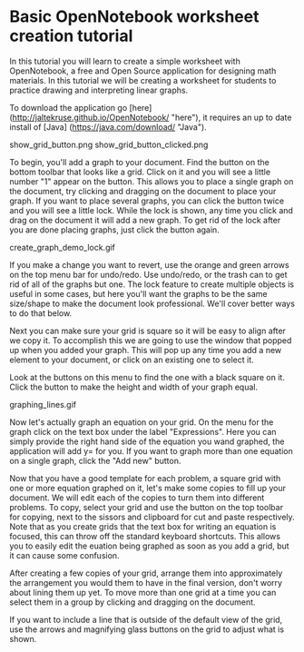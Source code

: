# Basic OpenNotebook worksheet creation tutorial

In this tutorial you will learn to create a simple worksheet with 
OpenNotebook, a free and Open Source application for designing
math materials. In this tutorial we will be creating a worksheet
for students to practice drawing and interpreting linear graphs. 

To download the application go [here] (http://jaltekruse.github.io/OpenNotebook/ "here"), 
it requires an up to date install of [Java] (https://java.com/download/ "Java").

show_grid_button.png
show_grid_button_clicked.png

To begin, you'll add a graph to your document. Find the button on the bottom
toolbar that looks like a grid. Click on it and you will see a little
number "1" appear on the button. This allows you to place a single graph
on the document, try clicking and dragging on the document to place
your graph. If you want to place several graphs, you can click the button
twice and you will see a little lock. While the lock is shown, any time you
click and drag on the document it will add a new graph. To get rid of the 
lock after you are done placing graphs, just click the button again.

create_graph_demo_lock.gif        

If you make a change you want to revert, use the orange and green arrows on
the top menu bar for undo/redo. Use undo/redo, or the trash can to get rid
of all of the graphs but one. The lock feature to create multiple objects
is useful in some cases, but here you'll want the graphs to be the same size/shape
to make the document look professional. We'll cover better ways to do that below.

Next you can make sure your grid is square so it will be easy to align after we copy it.
To accomplish this we are going to use the window that popped up when
you added your graph. This will pop up any time you add a new element to your
document, or click on an existing one to select it.

Look at the buttons on this menu to find the one with a black square on it.
Click the button to make the height and width of your graph equal.

graphing_lines.gif        

Now let's actually graph an equation on your grid. On the menu for the graph
click on the text box under the label "Expressions". Here you can simply provide
the right hand side of the equation you wand graphed, the application will add
y= for you. If you want to graph more than one equation on a single graph, click
the "Add new" button.

Now that you have a good template for each problem, a square grid with one or more
equation graphed on it, let's make some copies to fill up your document. We will edit
each of the copies to turn them into different problems. To copy, select your grid and use
the button on the top toolbar for copying, next to the sissors and clipboard for cut and
paste respectively. Note that as you create grids that the text box for writing an equation
is focused, this can throw off the standard keyboard shortcuts. This allows you to easily edit
the euation being graphed as soon as you add a grid, but it can cause some confusion.

After creating a few copies of your grid, arrange them into approximately the arrangement
you would them to have in the final version, don't worry about lining them up yet. To
move more than one grid at a time you can select them in a group by clicking and dragging
on the document.

If you want to include a line that is outside of the default view of the grid, use
the arrows and magnifying glass buttons on the grid to adjust what is shown.
